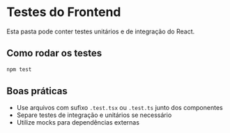 # Testes do Frontend

Esta pasta pode conter testes unitários e de integração do React.

## Como rodar os testes

```bash
npm test
```

## Boas práticas
- Use arquivos com sufixo `.test.tsx` ou `.test.ts` junto dos componentes
- Separe testes de integração e unitários se necessário
- Utilize mocks para dependências externas 